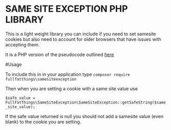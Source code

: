 # SAME SITE EXCEPTION PHP LIBRARY
This is a light weight library you can include if you need to set samesite cookies but also need to account for older browsers that have issues with accepting them.

It is a PHP version of the pseudocode outlined [here](https://www.chromium.org/updates/same-site/incompatible-clients)

#Usage

To include this in in your application type `composer require fullfatthings\samesiteexception`

Then when you are setting a cookie with a same site value use

`$safe_value = FullFatThings\SameSiteException\SameSiteException::getSafeString($same_site_value);`

If the safe value returned is null you should not add a samesite value (even blank) to the cookie you are setting.


